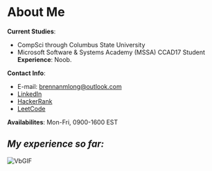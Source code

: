 # About Me
**Current Studies**: 
- CompSci through Columbus State University
- Microsoft Software & Systems Academy (MSSA) CCAD17 Student
**Experience**: Noob. 

**Contact Info**: 
- E-mail: brennanmlong@outlook.com
- [LinkedIn](https://www.linkedin.com/in/brennan-m-long)
- [HackerRank](https://www.hackerrank.com/profile/brennanmlong)
- [LeetCode](https://leetcode.com/u/brennanmlong/)

**Availabilites**: Mon-Fri, 0900-1600 EST

## *My experience so far:*

![VbGIF](https://github.com/user-attachments/assets/794a8345-ff51-424b-896d-0dced65e7c61)

